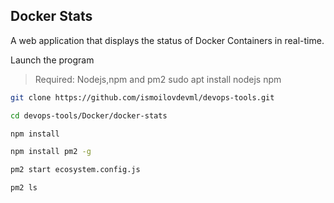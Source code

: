 ## Docker Stats

A web application that displays the status of Docker Containers in real-time.

Launch the program

> Required: Nodejs,npm and pm2
> sudo apt install nodejs npm

```bash
git clone https://github.com/ismoilovdevml/devops-tools.git

cd devops-tools/Docker/docker-stats

npm install

npm install pm2 -g

pm2 start ecosystem.config.js

pm2 ls
```